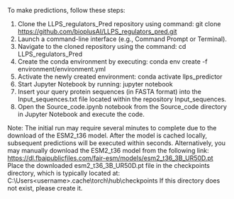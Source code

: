 To make predictions, follow these steps:

1.	Clone the LLPS_regulators_Pred repository using command: git clone https://github.com/bioplusAI/LLPS_regulators_pred.git
2.	Launch a command-line interface (e.g., Command Prompt or Terminal).
3.	Navigate to the cloned repository using the command: cd LLPS_regulators_Pred
4.	Create the conda environment by executing: conda env create -f environment/environment.yml
5.	Activate the newly created environment: conda activate llps_predictor
6.	Start Jupyter Notebook by running: jupyter notebook
7.	Insert your query protein sequences (in FASTA format) into the Input_sequences.txt file located within the repository Input_sequences.
8.	Open the Source_code.ipynb notebook from the Source_code directory in Jupyter Notebook and execute the code.
   
Note: The initial run may require several minutes to complete due to the download of the ESM2_t36 model. After the model is cached locally, subsequent predictions will be executed within seconds.
Alternatively, you may manually download the ESM2_t36 model from the following link:
https://dl.fbaipublicfiles.com/fair-esm/models/esm2_t36_3B_UR50D.pt
Place the downloaded esm2_t36_3B_UR50D.pt file in the checkpoints directory, which is typically located at:
C:\Users\<username>\.cache\torch\hub\checkpoints
If this directory does not exist, please create it.
